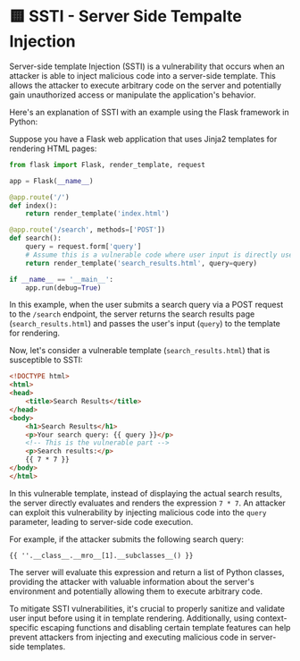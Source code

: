 # 🟨 SSTI - Server Side Tempalte Injection

Server-side template Injection (SSTI) is a vulnerability that occurs when an attacker is able to inject malicious code into a server-side template. This allows the attacker to execute arbitrary code on the server and potentially gain unauthorized access or manipulate the application's behavior.

Here's an explanation of SSTI with an example using the Flask framework in Python:

Suppose you have a Flask web application that uses Jinja2 templates for rendering HTML pages:

```python
from flask import Flask, render_template, request

app = Flask(__name__)

@app.route('/')
def index():
    return render_template('index.html')

@app.route('/search', methods=['POST'])
def search():
    query = request.form['query']
    # Assume this is a vulnerable code where user input is directly used in template rendering
    return render_template('search_results.html', query=query)

if __name__ == '__main__':
    app.run(debug=True)
```

In this example, when the user submits a search query via a POST request to the `/search` endpoint, the server returns the search results page (`search_results.html`) and passes the user's input (`query`) to the template for rendering.

Now, let's consider a vulnerable template (`search_results.html`) that is susceptible to SSTI:

```html
<!DOCTYPE html>
<html>
<head>
    <title>Search Results</title>
</head>
<body>
    <h1>Search Results</h1>
    <p>Your search query: {{ query }}</p>
    <!-- This is the vulnerable part -->
    <p>Search results:</p>
    {{ 7 * 7 }}
</body>
</html>
```

In this vulnerable template, instead of displaying the actual search results, the server directly evaluates and renders the expression `7 * 7`. An attacker can exploit this vulnerability by injecting malicious code into the `query` parameter, leading to server-side code execution.

For example, if the attacker submits the following search query:

```
{{ ''.__class__.__mro__[1].__subclasses__() }}
```

The server will evaluate this expression and return a list of Python classes, providing the attacker with valuable information about the server's environment and potentially allowing them to execute arbitrary code.

To mitigate SSTI vulnerabilities, it's crucial to properly sanitize and validate user input before using it in template rendering. Additionally, using context-specific escaping functions and disabling certain template features can help prevent attackers from injecting and executing malicious code in server-side templates.
